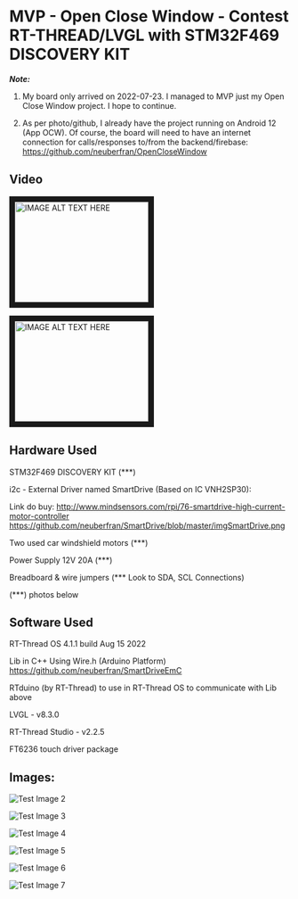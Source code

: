 # MVP - Open Close Window - Contest RT-THREAD/LVGL with STM32F469 DISCOVERY KIT

 ***Note:*** 
 1) My board only arrived on 2022-07-23. I managed to MVP just my Open Close Window project. I hope to continue.
 
 2) As per photo/github, I already have the project running on Android 12 (App OCW). Of course, the board will need to have an internet connection for calls/responses to/from the backend/firebase:
 https://github.com/neuberfran/OpenCloseWindow

## Video

<a href="http://www.youtube.com/watch?feature=player_embedded&v=JVIMWJRtwyE
" target="_blank"><img src="http://img.youtube.com/vi/JVIMWJRtwyE/0.jpg" 
alt="IMAGE ALT TEXT HERE" width="240" height="180" border="10" /></a>

<a href="http://www.youtube.com/watch?feature=player_embedded&v=IEpiTdXtcsw
" target="_blank"><img src="http://img.youtube.com/vi/IEpiTdXtcsw/0.jpg"
alt="IMAGE ALT TEXT HERE" width="240" height="180" border="10" /></a>


## Hardware Used

STM32F469 DISCOVERY KIT (***)

i2c - External Driver named SmartDrive (Based on IC VNH2SP30):

Link do buy: http://www.mindsensors.com/rpi/76-smartdrive-high-current-motor-controller
https://github.com/neuberfran/SmartDrive/blob/master/imgSmartDrive.png

Two used car windshield motors (***)

Power Supply 12V 20A (***)

Breadboard & wire jumpers (*** Look to SDA, SCL Connections)

(***) photos below

## Software Used

RT-Thread OS 4.1.1 build Aug 15 2022 

Lib in C++ Using Wire.h (Arduino Platform)
https://github.com/neuberfran/SmartDriveEmC

RTduino (by RT-Thread) to use in RT-Thread OS to communicate with Lib above

LVGL - v8.3.0

RT-Thread Studio - v2.2.5

FT6236 touch driver package


## Images:

![Test Image 2](https://github.com/neuberfran/discovery6/blob/main/Screen.jpg)

![Test Image 3](https://github.com/neuberfran/discovery6/blob/main/PHOTO01.jpg)

![Test Image 4](https://github.com/neuberfran/discovery6/blob/main/PHOTO02.jpg)

![Test Image 5](https://github.com/neuberfran/discovery6/blob/main/PHOTO03.jpg)

![Test Image 6](https://github.com/neuberfran/discovery6/blob/main/OCW.jpg)

![Test Image 7](https://github.com/neuberfran/discovery6/blob/main/OcwInAndroid12.jpg)


